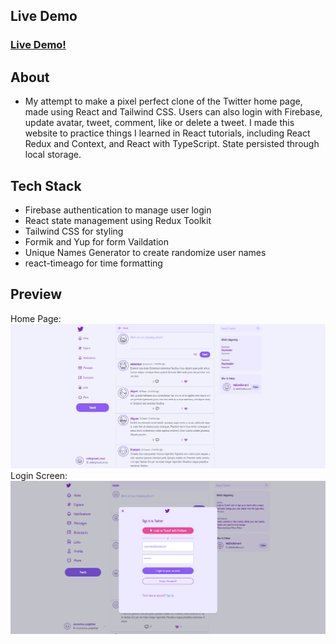 ## Live Demo

### [Live Demo!](https://twitterpurple.vercel.app/)

## About

- My attempt to make a pixel perfect clone of the Twitter home page, made using React and Tailwind CSS. Users can also login with Firebase, update avatar, tweet, comment, like or delete a tweet. I made this website to practice things I learned in React tutorials, including React Redux and Context, and React with TypeScript. State persisted through local storage.

## Tech Stack

- Firebase authentication to manage user login
- React state management using Redux Toolkit
- Tailwind CSS for styling
- Formik and Yup for form Vaildation
- Unique Names Generator to create randomize user names
- react-timeago for time formatting

## Preview

Home Page:
!["twitter react"](https://github.com/WebDevBernard/Portfolio/blob/main/public/docs/twitter.png)
Login Screen:
!["twitter yup"](https://github.com/WebDevBernard/Portfolio/blob/main/public/docs/twitteryup.png)
